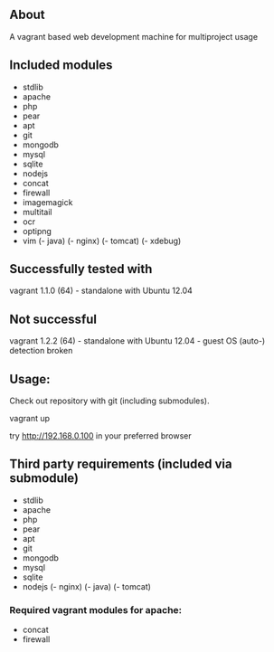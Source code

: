 ## About
A vagrant based web development machine for multiproject usage

## Included modules

- stdlib
- apache
- php
- pear
- apt
- git
- mongodb
- mysql
- sqlite
- nodejs
- concat
- firewall
- imagemagick
- multitail
- ocr
- optipng
- vim
(- java)
(- nginx) 
(- tomcat)
(- xdebug)

## Successfully tested with
vagrant 1.1.0 (64) - standalone with Ubuntu 12.04

## Not successful
vagrant 1.2.2 (64) - standalone with Ubuntu 12.04 
                   - guest OS (auto-) detection broken

## Usage:

Check out repository with git (including submodules).

vagrant up

try http://192.168.0.100 in your preferred browser

## Third party requirements (included via submodule)
 - stdlib
 - apache 
 - php
 - pear
 - apt
 - git
 - mongodb
 - mysql
 - sqlite
 - nodejs
 (- nginx)
 (- java)
 (- tomcat)
 
### Required vagrant modules for apache:
 - concat
 - firewall
